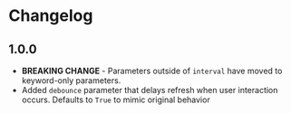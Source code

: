 # Changelog

## 1.0.0

- **BREAKING CHANGE** - Parameters outside of `interval` have moved to
  keyword-only parameters.
- Added `debounce` parameter that delays refresh when user interaction occurs.
  Defaults to `True` to mimic original behavior

